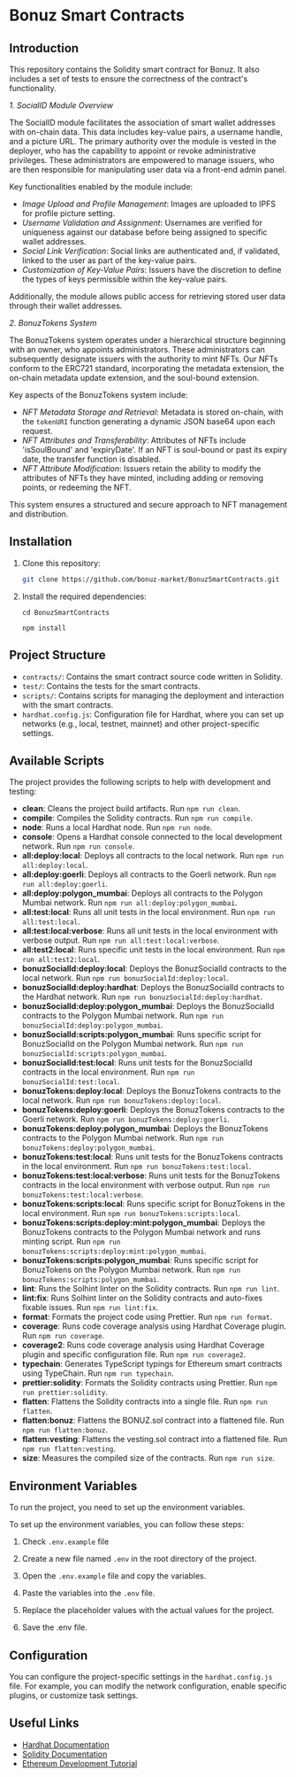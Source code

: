
# Bonuz Smart Contracts

## Introduction

This repository contains the Solidity smart contract for Bonuz. It also includes a set of tests to ensure the correctness of the contract's functionality.

_1. SocialID Module Overview_

The SocialID module facilitates the association of smart wallet addresses with on-chain data. This data includes key-value pairs, a username handle, and a picture URL. The primary authority over the module is vested in the deployer, who has the capability to appoint or revoke administrative privileges. These administrators are empowered to manage issuers, who are then responsible for manipulating user data via a front-end admin panel.

Key functionalities enabled by the module include:

- _Image Upload and Profile Management_: Images are uploaded to IPFS for profile picture setting.
- _Username Validation and Assignment_: Usernames are verified for uniqueness against our database before being assigned to specific wallet addresses.
- _Social Link Verification_: Social links are authenticated and, if validated, linked to the user as part of the key-value pairs.
- _Customization of Key-Value Pairs_: Issuers have the discretion to define the types of keys permissible within the key-value pairs.

Additionally, the module allows public access for retrieving stored user data through their wallet addresses.

_2. BonuzTokens System_

The BonuzTokens system operates under a hierarchical structure beginning with an owner, who appoints administrators. These administrators can subsequently designate issuers with the authority to mint NFTs. Our NFTs conform to the ERC721 standard, incorporating the metadata extension, the on-chain metadata update extension, and the soul-bound extension.

Key aspects of the BonuzTokens system include:

- _NFT Metadata Storage and Retrieval_: Metadata is stored on-chain, with the `tokenURI` function generating a dynamic JSON base64 upon each request.
- _NFT Attributes and Transferability_: Attributes of NFTs include 'isSoulBound' and 'expiryDate'. If an NFT is soul-bound or past its expiry date, the transfer function is disabled.
- _NFT Attribute Modification_: Issuers retain the ability to modify the attributes of NFTs they have minted, including adding or removing points, or redeeming the NFT.

This system ensures a structured and secure approach to NFT management and distribution.


## Installation

1. Clone this repository:

   ```bash
   git clone https://github.com/bonuz-market/BonuzSmartContracts.git
   

2. Install the required dependencies:

   `cd BonuzSmartContracts  `

   `npm install`

## Project Structure

- `contracts/`: Contains the smart contract source code written in Solidity.
- `test/`: Contains the tests for the smart contracts.
- `scripts/`: Contains scripts for managing the deployment and interaction with the smart contracts.
- `hardhat.config.js`: Configuration file for Hardhat, where you can set up networks (e.g., local, testnet, mainnet) and other project-specific settings.

## Available Scripts

The project provides the following scripts to help with development and testing:

- **clean**: Cleans the project build artifacts. Run `npm run clean`.
- **compile**: Compiles the Solidity contracts. Run `npm run compile`.
- **node**: Runs a local Hardhat node. Run `npm run node`.
- **console**: Opens a Hardhat console connected to the local development network. Run `npm run console`.
- **all:deploy:local**: Deploys all contracts to the local network. Run `npm run all:deploy:local`.
- **all:deploy:goerli**: Deploys all contracts to the Goerli network. Run `npm run all:deploy:goerli`.
- **all:deploy:polygon_mumbai**: Deploys all contracts to the Polygon Mumbai network. Run `npm run all:deploy:polygon_mumbai`.
- **all:test:local**: Runs all unit tests in the local environment. Run `npm run all:test:local`.
- **all:test:local:verbose**: Runs all unit tests in the local environment with verbose output. Run `npm run all:test:local:verbose`.
- **all:test2:local**: Runs specific unit tests in the local environment. Run `npm run all:test2:local`.
- **bonuzSocialId:deploy:local**: Deploys the BonuzSocialId contracts to the local network. Run `npm run bonuzSocialId:deploy:local`.
- **bonuzSocialId:deploy:hardhat**: Deploys the BonuzSocialId contracts to the Hardhat network. Run `npm run bonuzSocialId:deploy:hardhat`.
- **bonuzSocialId:deploy:polygon_mumbai**: Deploys the BonuzSocialId contracts to the Polygon Mumbai network. Run `npm run bonuzSocialId:deploy:polygon_mumbai`.
- **bonuzSocialId:scripts:polygon_mumbai**: Runs specific script for BonuzSocialId on the Polygon Mumbai network. Run `npm run bonuzSocialId:scripts:polygon_mumbai`.
- **bonuzSocialId:test:local**: Runs unit tests for the BonuzSocialId contracts in the local environment. Run `npm run bonuzSocialId:test:local`.
- **bonuzTokens:deploy:local**: Deploys the BonuzTokens contracts to the local network. Run `npm run bonuzTokens:deploy:local`.
- **bonuzTokens:deploy:goerli**: Deploys the BonuzTokens contracts to the Goerli network. Run `npm run bonuzTokens:deploy:goerli`.
- **bonuzTokens:deploy:polygon_mumbai**: Deploys the BonuzTokens contracts to the Polygon Mumbai network. Run `npm run bonuzTokens:deploy:polygon_mumbai`.
- **bonuzTokens:test:local**: Runs unit tests for the BonuzTokens contracts in the local environment. Run `npm run bonuzTokens:test:local`.
- **bonuzTokens:test:local:verbose**: Runs unit tests for the BonuzTokens contracts in the local environment with verbose output. Run `npm run bonuzTokens:test:local:verbose`.
- **bonuzTokens:scripts:local**: Runs specific script for BonuzTokens in the local environment. Run `npm run bonuzTokens:scripts:local`.
- **bonuzTokens:scripts:deploy:mint:polygon_mumbai**: Deploys the BonuzTokens contracts to the Polygon Mumbai network and runs minting script. Run `npm run bonuzTokens:scripts:deploy:mint:polygon_mumbai`.
- **bonuzTokens:scripts:polygon_mumbai**: Runs specific script for BonuzTokens on the Polygon Mumbai network. Run `npm run bonuzTokens:scripts:polygon_mumbai`.
- **lint**: Runs the Solhint linter on the Solidity contracts. Run `npm run lint`.
- **lint:fix**: Runs Solhint linter on the Solidity contracts and auto-fixes fixable issues. Run `npm run lint:fix`.
- **format**: Formats the project code using Prettier. Run `npm run format`.
- **coverage**: Runs code coverage analysis using Hardhat Coverage plugin. Run `npm run coverage`.
- **coverage2**: Runs code coverage analysis using Hardhat Coverage plugin and specific configuration file. Run `npm run coverage2`.
- **typechain**: Generates TypeScript typings for Ethereum smart contracts using TypeChain. Run `npm run typechain`.
- **prettier:solidity**: Formats the Solidity contracts using Prettier. Run `npm run prettier:solidity`.
- **flatten**: Flattens the Solidity contracts into a single file. Run `npm run flatten`.
- **flatten:bonuz**: Flattens the BONUZ.sol contract into a flattened file. Run `npm run flatten:bonuz`.
- **flatten:vesting**: Flattens the vesting.sol contract into a flattened file. Run `npm run flatten:vesting`.
- **size**: Measures the compiled size of the contracts. Run `npm run size`.

## Environment Variables

To run the project, you need to set up the environment variables.

To set up the environment variables, you can follow these steps:

1. Check `.env.example` file 

2. Create a new file named `.env` in the root directory of the project.

3. Open the `.env.example` file and copy the variables.

4. Paste the variables into the `.env` file.

5. Replace the placeholder values with the actual values for the project.

6. Save the .env file.

## Configuration

You can configure the project-specific settings in the `hardhat.config.js` file. For example, you can modify the network configuration, enable specific plugins, or customize task settings.

## Useful Links

- [Hardhat Documentation](https://hardhat.org/getting-started/)
- [Solidity Documentation](https://docs.soliditylang.org/)
- [Ethereum Development Tutorial](https://ethereum.org/greeter)